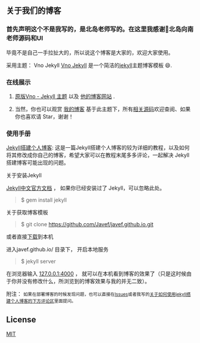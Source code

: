 ## 关于我们的博客
### 首先声明这个不是我写的，是北岛老师写的。在这里我感谢🙏北岛向南老师源码和UI

毕竟不是自己一手拉扯大的，所以说这个博客是大家的，欢迎大家使用。

采用主题： Vno Jekyll
[Vno Jekyll](https://github.com/onevcat/vno-jekyll) 是一个简洁的[jekyll](http://jekyllrb.com/)主题博客模板 😄.

### 在线展示
 1. [原版Vno - Jekyll 主题](http://vno.onevcat.com/) 以及 [他的博客网站](http://onevcat.com/) .
 
 2. 当然，你也可以观赏 [我的博客](https://javef.github.io) 基于此主题下，所有[相关源码](https://github.com/Javef/javef.github.io)欢迎查阅、如果你也喜欢请 Star，谢谢！

### 使用手册

[Jekyll搭建个人博客](https://javef.github.io/2018/01/Jekyll-%E6%90%AD%E5%BB%BA%E4%B8%AA%E4%BA%BA%E5%8D%9A%E5%AE%A2/):
这是一篇Jekyll搭建个人博客的较为详细的教程，以及如何将其修改成你自己的博客，希望大家可以在教程末尾多多评论，一起解决 Jekyll 搭建博客可能出现的问题。

关于安装Jekyll

[Jekyll中文官方文档](http://jekyll.bootcss.com/) ， 如果你已经安装过了 Jekyll，可以忽略此处。

> $ gem install jekyll

关于获取博客模板

> $ git clone https://github.com/Javef/javef.github.io.git

或者直接[下载](https://github.com/Javef/javef.github.io/archive/master.zip)到本机 

进入javef.github.io/ 目录下， 开启本地服务 

> $ jekyll server

在浏览器输入 [127.0.0.1:4000](127.0.0.1:4000) ， 就可以在本机看到博客的效果了（只是这时候由于你并没有修改什么，所浏览到的博客效果与我的并无二致）。

附注：
<small>如果在部署博客的时候发现问题，也可以直接在[Issues](https://github.com/Javef/javef.github.io/issues)或者我写的[关于如何使用jekyll搭建个人博客的下方评论区](https://javef.github.io/2018/01/Jekyll-%E6%90%AD%E5%BB%BA%E4%B8%AA%E4%BA%BA%E5%8D%9A%E5%AE%A2/)里面提问。</small>

## License

[MIT](LICENSE)
